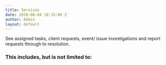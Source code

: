 ```yaml
---
title: Services
date: 2020-06-04 18:15:00 Z
author: Admin
layout: default
---
```


<p>See assigned tasks, client requests, event/ issue investigations and report requests through to resolution.
<h3>This includes, but is not limited to:</h3
    Server support
    Service support
    System support
Event identification, tracking, control/ resolution and reporting.
Issue identification, troubleshooting/ resolution and reporting.
Hardware and component testing.
Testing of newly implemented/ deployed Servers, services and network environments (lab and production).
Assist with applying patches to core servers.
Maintain logs on servers.
Generate daily, weekly and monthly reports.
Installation, configuration and maintenance of software across environments.
Assist with software deployment.
Assist with security updates and upgrades.
Execute database and server back-ups.
Maintain an open line of communication with clients and team members regarding your assigned Requests/ Issues/ Events and Tasks.
</p>
